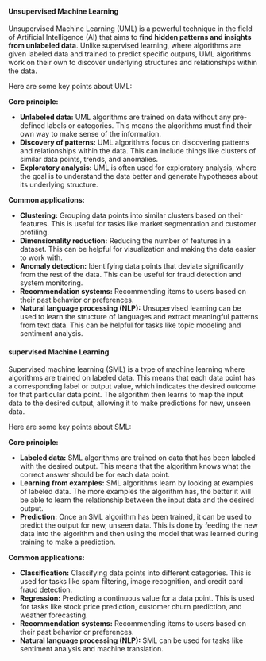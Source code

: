 #### Unsupervised Machine Learning

Unsupervised Machine Learning (UML) is a powerful technique in the field of Artificial Intelligence (AI) that aims to **find hidden patterns and insights from unlabeled data**. Unlike supervised learning, where algorithms are given labeled data and trained to predict specific outputs, UML algorithms work on their own to discover underlying structures and relationships within the data.

Here are some key points about UML:

**Core principle:**

- **Unlabeled data:** UML algorithms are trained on data without any pre-defined labels or categories. This means the algorithms must find their own way to make sense of the information.
- **Discovery of patterns:** UML algorithms focus on discovering patterns and relationships within the data. This can include things like clusters of similar data points, trends, and anomalies.
- **Exploratory analysis:** UML is often used for exploratory analysis, where the goal is to understand the data better and generate hypotheses about its underlying structure.

**Common applications:**

- **Clustering:** Grouping data points into similar clusters based on their features. This is useful for tasks like market segmentation and customer profiling.
- **Dimensionality reduction:** Reducing the number of features in a dataset. This can be helpful for visualization and making the data easier to work with.
- **Anomaly detection:** Identifying data points that deviate significantly from the rest of the data. This can be useful for fraud detection and system monitoring.
- **Recommendation systems:** Recommending items to users based on their past behavior or preferences.
- **Natural language processing (NLP):** Unsupervised learning can be used to learn the structure of languages and extract meaningful patterns from text data. This can be helpful for tasks like topic modeling and sentiment analysis.

#### supervised Machine Learning

Supervised machine learning (SML) is a type of machine learning where algorithms are trained on labeled data. This means that each data point has a corresponding label or output value, which indicates the desired outcome for that particular data point. The algorithm then learns to map the input data to the desired output, allowing it to make predictions for new, unseen data.

Here are some key points about SML:

**Core principle:**

- **Labeled data:** SML algorithms are trained on data that has been labeled with the desired output. This means that the algorithm knows what the correct answer should be for each data point.
- **Learning from examples:** SML algorithms learn by looking at examples of labeled data. The more examples the algorithm has, the better it will be able to learn the relationship between the input data and the desired output.
- **Prediction:** Once an SML algorithm has been trained, it can be used to predict the output for new, unseen data. This is done by feeding the new data into the algorithm and then using the model that was learned during training to make a prediction.

**Common applications:**

- **Classification:** Classifying data points into different categories. This is used for tasks like spam filtering, image recognition, and credit card fraud detection.
- **Regression:** Predicting a continuous value for a data point. This is used for tasks like stock price prediction, customer churn prediction, and weather forecasting.
- **Recommendation systems:** Recommending items to users based on their past behavior or preferences.
- **Natural language processing (NLP):** SML can be used for tasks like sentiment analysis and machine translation.

